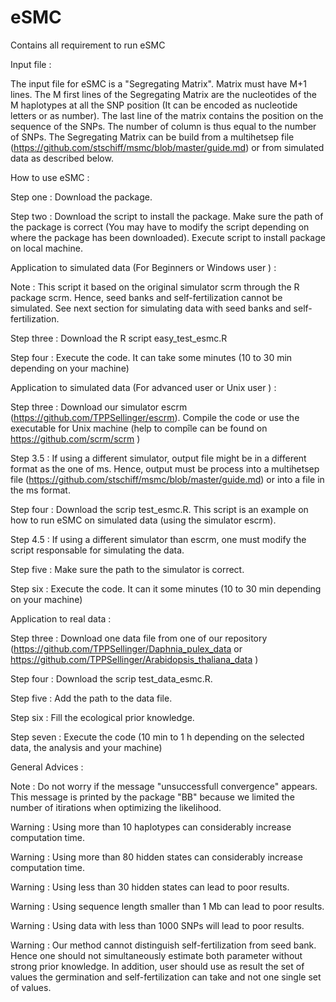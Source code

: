 # eSMC
Contains all requirement to run eSMC

Input file :

The input file for eSMC is a "Segregating Matrix". Matrix must have M+1 lines. The M first lines of the Segregating Matrix are the nucleotides of the M haplotypes at all the SNP position (It can be encoded as nucleotide letters or as number). The last line of the matrix contains the position on the sequence of the SNPs. The number of column is thus equal to the number of SNPs. The Segregating Matrix can be build from a multihetsep file (https://github.com/stschiff/msmc/blob/master/guide.md) or from simulated data as described below. 

How to use eSMC :

Step one : Download the package.

Step two : Download the script to install the package. Make sure the path of the package is correct (You may have to modify the script depending on where the package has been downloaded). Execute script to install package on local machine.

Application to simulated data (For Beginners or Windows user ) : 

Note : This script it based on the original simulator scrm through the R package scrm. Hence, seed banks and self-fertilization cannot be simulated. See next section for simulating data with seed banks and self-fertilization.

Step three : Download the R script easy_test_esmc.R

Step four : Execute the code. It can take some minutes (10 to 30 min depending on your machine)

Application to simulated data (For advanced user or Unix user ) : 

Step three : Download our simulator escrm (https://github.com/TPPSellinger/escrm). Compile the code or use the executable for Unix machine (help to compîle can be found on https://github.com/scrm/scrm )

Step 3.5 : If using a different simulator, output file  might be in a different format as the one of ms. Hence, output must be process into a multihetsep file (https://github.com/stschiff/msmc/blob/master/guide.md) or into a file in the ms format. 

Step four : Download the scrip test_esmc.R. This script is an example on how to run eSMC on simulated data (using the simulator escrm).

Step 4.5 : If using a different simulator than escrm, one must modify the script responsable for simulating the data.

Step five : Make sure the path to the simulator is correct.

Step six : Execute the code. It can it some minutes (10 to 30 min depending on your machine)

Application to real data :

Step three : Download one data file from one of our repository (https://github.com/TPPSellinger/Daphnia_pulex_data or https://github.com/TPPSellinger/Arabidopsis_thaliana_data )

Step four : Download the scrip test_data_esmc.R.

Step five : Add the path to the data file.

Step six : Fill the ecological prior knowledge.

Step seven : Execute the code (10 min to 1 h depending on the selected data, the analysis and your machine)

General Advices : 

Note : Do not worry if the message "unsuccessfull convergence" appears. This message is printed by the package "BB" because we limited the number of itirations when optimizing the likelihood.

Warning : Using more than 10 haplotypes can considerably increase computation time.

Warning : Using more than 80 hidden states can considerably increase computation time.

Warning : Using less than 30 hidden states can lead to poor results.

Warning : Using sequence length smaller than 1 Mb can lead to poor results.

Warning : Using data with less than 1000 SNPs will lead to poor results.

Warning : Our method cannot distinguish self-fertilization from seed bank. Hence one should not simultaneously estimate both parameter without strong prior knowledge. In addition, user should use as result the set of values the germination and self-fertilization can take and not one single set of values.  

